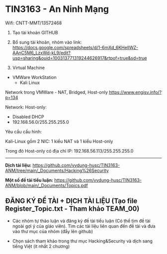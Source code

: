 # TIN3163 - An Ninh Mạng

Wifi: CNTT-MMT/13572468

1. Tạo tài khoản GITHUB
2. Bổ sung tài khoản, nhóm vào link: https://docs.google.com/spreadsheets/d/1-6mXd_6KHellWZ-AAnC5M6_LzxWd-kL9/edit?usp=sharing&ouid=100313771319244626917&rtpof=true&sd=true


3. Virtual Machine 
  - VMWare WorkStation
    + Kali Linux

Network trong VMWare - NAT, Bridged, Host-only
https://www.engisv.info/?p=134

Network:
Host-only: 
   + Disabled DHCP
   + 192.168.56.0/255.255.255.0

Yêu cầu cấu hình:

Kali-Linux gồm 2 NIC: 1 kiểu NAT và 1 kiểu Host-only

Trong đó Host-only có địa chỉ IP: 192.168.56.113/255.255.255.0

--------------
**Dịch tài liệu:**
https://github.com/vvdung-husc/TIN3163-ANM/tree/main/_Documents/Hacking%26Security

**Một số đề tài tiểu luận:**
https://github.com/vvdung-husc/TIN3163-ANM/blob/main/_Documents/Topics.pdf


## ĐĂNG KÝ ĐỀ TÀI + DỊCH TÀI LIỆU (Tạo file Register_Topic.txt - Tham khảo TEAM_00)

- Các nhóm tự thảo luận và đăng ký đề tài tiểu luận (Có thể tìm đề tài ngoài gợi ý của giáo viên). 
Tìm các tài liệu liên quan đến đề tài và đưa vào thư mục của nhóm (đẩy lên github)

- Chọn sách tham khảo trong thư mục Hacking&Security và dịch sang tiếng Việt (ít nhất 2 chương)

